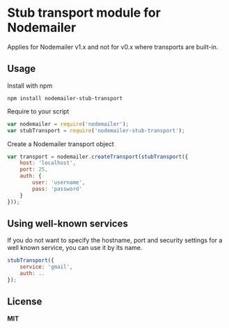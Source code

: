 # Stub transport module for Nodemailer

Applies for Nodemailer v1.x and not for v0.x where transports are built-in.

## Usage

Install with npm

    npm install nodemailer-stub-transport

Require to your script

```javascript
var nodemailer = require('nodemailer');
var stubTransport = require('nodemailer-stub-transport');
```

Create a Nodemailer transport object

```javascript
var transport = nodemailer.createTransport(stubTransport({
    host: 'localhost',
    port: 25,
    auth: {
        user: 'username',
        pass: 'password'
    }
}));
```

## Using well-known services

If you do not want to specify the hostname, port and security settings for a well known service, you can use it by its name.

```javascript
stubTransport({
    service: 'gmail',
    auth: ..
});
```

## License

**MIT**
